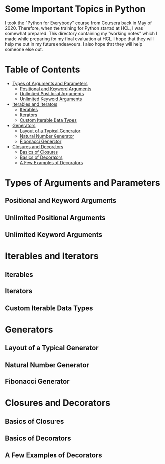 # Some Important Topics in Python
I took the "Python for Everybody" course from Coursera back in May of 2020. Therefore, when the training for Python started at HCL, I was somewhat prepared. This directory containing my "working notes" which I made while preparing for my final evaluation at HCL. I hope that they will help me out in my future endeavours. I also hope that they will help someone else out.

# Table of Contents

- [Types of Arguments and Parameters](#types-of-args-and-params)
  - [Positional and Keyword Arguments](#positional-and-keyword-args)
  - [Unlimited Positional Arguments](#unlimited-args)
  - [Unlimited Keyword Arguments](#unlimited-kwargs)
- [Iterables and Iterators](#iterables-and-iterators)
  - [Iterables](#iterables)
  - [Iterators](#iterators)
  - [Custom Iterable Data Types](#custom-iter)
- [Generators](#generators)
  - [Layout of a Typical Generator](#typical-gen-layout)
  - [Natural Number Generator](#natural-num-gen)
  - [Fibonacci Generator](#fib-gen)
- [Closures and Decorators](#closures-and-decorators)
  - [Basics of Closures](#basic-closure)
  - [Basics of Decorators](#basic-decorators)
  - [A Few Examples of Decorators](#decorators-examples)



<div id='types-of-args-and-params'/>

# Types of Arguments and Parameters  

<div id='positional-and-keyword-args'/>

## Positional and Keyword Arguments  

<div id='unlimited-args'/>

## Unlimited Positional Arguments  

<div id='unlimited-kwargs'/>

## Unlimited Keyword Arguments  



<div id='iterables-and-iterators'/>

# Iterables and Iterators

<div id='iterables'/>

## Iterables

<div id='iterators'/>

## Iterators

<div id='custom-iter'/>

## Custom Iterable Data Types

<div id='generators'/>

# Generators

<div id='typical-gen-layout'/>

## Layout of a Typical Generator

<div id='natural-num-gen'/>

## Natural Number Generator

<div id='fib-gen'/>

## Fibonacci Generator

<div id='closures-and-decorators'/>

# Closures and Decorators

<div id='basic-closure'/>

## Basics of Closures

<div id='basic-decorators'/>

## Basics of Decorators

<div id='decorators-examples'/>

## A Few Examples of Decorators